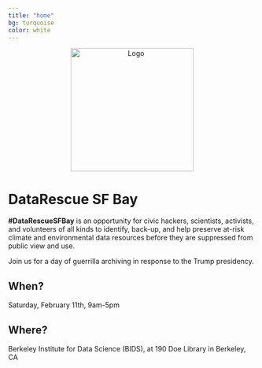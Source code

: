 ```yaml
---
title: "home"
bg: turquoise     
color: white  
---
```


<p align="center"><img src={{site-url}}"/img/logo_clear.png" alt="Logo" style="height: 250px; vertical-align: middle;"/></p>

# DataRescue SF Bay

**\#DataRescueSFBay** is an opportunity for civic hackers, scientists, activists, and volunteers of all kinds to identify, back-up, and help preserve at-risk climate and environmental data resources before they are suppressed from public view and use.

Join us for a day of guerrilla archiving in response to the Trump presidency.

## When?
Saturday, February 11th, 9am-5pm

## Where?
Berkeley Institute for Data Science (BIDS), at 190 Doe Library in Berkeley, CA

